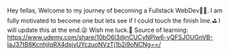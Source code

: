 Hey fellas, Welcome to my journey of becoming a Fullstack WebDev👨‍💻.
I am fully motivated to become one but lets see if I could touch the finish line.⛳
I will update this at the end.😜
Wish me luck.😬
Source of learning: https://www.udemy.com/share/10bO6l3@nCUCyNPlw6-yQFSJOUGnVB-IaJ37tB6KcnhjIqRX4dsjvUYczuoNVzTj1b2i9oNCNg==/
